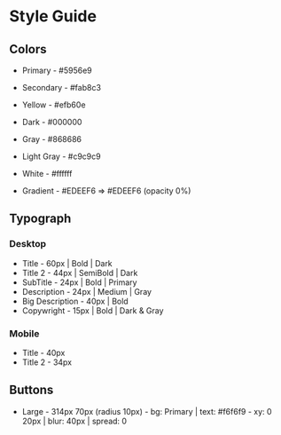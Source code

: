 # Style Guide

## Colors

- Primary - #5956e9
- Secondary - #fab8c3
- Yellow - #efb60e
- Dark - #000000
- Gray - #868686
- Light Gray - #c9c9c9
- White - #ffffff

- Gradient - #EDEEF6 => #EDEEF6 (opacity 0%)

## Typograph

### Desktop

- Title - 60px | Bold | Dark
- Title 2 - 44px | SemiBold | Dark
- SubTitle - 24px | Bold | Primary
- Description - 24px | Medium | Gray
- Big Description - 40px | Bold
- Copywright - 15px | Bold | Dark & Gray

### Mobile

- Title - 40px
- Title 2 - 34px

## Buttons

- Large - 314px 70px (radius 10px)
        - bg: Primary | text: #f6f6f9
        - xy: 0 20px | blur: 40px | spread: 0